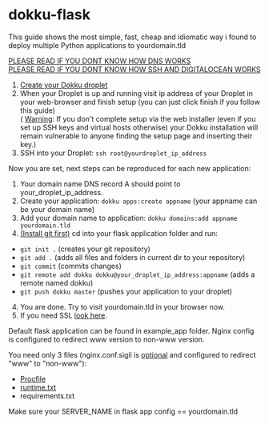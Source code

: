 # dokku-flask
This guide shows the most simple, fast, cheap and idiomatic way i found to deploy multiple Python applications to yourdomain.tld

[PLEASE READ IF YOU DONT KNOW HOW DNS WORKS](https://www.digitalocean.com/community/tutorials/how-to-set-up-a-host-name-with-digitalocean)<br>
[PLEASE READ IF YOU DONT KNOW HOW SSH AND DIGITALOCEAN WORKS](https://www.digitalocean.com/community/tutorials/how-to-use-ssh-keys-with-digitalocean-droplets)<br>

1. [Create your Dokku droplet](https://cloud.digitalocean.com/droplets/new?image=dokku-16-04)
2. When your Droplet is up and running visit ip address of your Droplet in your web-browser and finish setup (you can just click finish if you follow this guide)<br>
( [Warning](http://dokku.viewdocs.io/dokku/getting-started/installation/#3-deploy-your-first-application): If you don't complete setup via the web installer (even if you set up SSH keys and virtual hosts otherwise) your Dokku installation will remain vulnerable to anyone finding the setup page and inserting their key.)
3. SSH into your Droplet: `ssh root@yourdroplet_ip_address`

Now you are set, next steps can be reproduced for each new application:

1. Your domain name DNS record A should point to your_droplet_ip_address.
1. Create your application: `dokku apps:create appname` (your appname can be your domain name)
2. Add your domain name to application: `dokku domains:add appname yourdomain.tld`
3. [(Install git first)](https://git-scm.com/downloads) cd into your flask application folder and run:
- `git init .` (creates your git repository)
- `git add .`  (adds all files and folders in current dir to your repository)
- `git commit` (commits changes)
- `git remote add dokku dokku@your_droplet_ip_address:appname` (adds a remote named dokku)
- `git push dokku master` (pushes your application to your droplet)
4. You are done. Try to visit yourdomain.tld in your browser now.
5. If you need SSL [look here](https://github.com/dokku/dokku-letsencrypt).


Default flask application can be found in example_app folder. Nginx config is configured to redirect www version to non-www version.

You need only 3 files (nginx.conf.sigil is [optional](http://dokku.viewdocs.io/dokku/configuration/nginx/) and configured to redirect "www" to "non-www"):
- [Procfile](https://devcenter.heroku.com/articles/procfile)
- [runtime.txt](https://devcenter.heroku.com/articles/python-support#supported-python-runtimes)
- requirements.txt

Make sure your SERVER_NAME in flask app config == yourdomain.tld